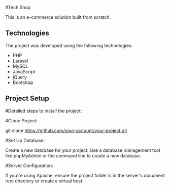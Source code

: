 #Tech Shop

This is an e-commerce solution built from scratch.

## Technologies

The project was developed using the following technologies:
- PHP
- Laravel
- MySQL
- JavaScript
- jQuery
- Bootstrap

## Project Setup

#Detailed steps to install the project:

#Clone Project: 

git clone https://github.com/your-account/your-project.git

#Set Up Database:

Create a new database for your project. Use a database management tool like phpMyAdmin or the command line to create a new database.

#Server Configuration:

If you're using Apache, ensure the project folder is in the server's document root directory or create a virtual host.
